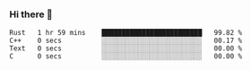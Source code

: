 ### Hi there 👋

<!--
**berkus/berkus** is a ✨ _special_ ✨ repository because its `README.md` (this file) appears on your GitHub profile.

Here are some ideas to get you started:

- 🔭 I’m currently working on ...
- 🌱 I’m currently learning ...
- 👯 I’m looking to collaborate on ...
- 🤔 I’m looking for help with ...
- 💬 Ask me about ...
- 📫 How to reach me: ...
- 😄 Pronouns: ...
- ⚡ Fun fact: ...
-->

<!--START_SECTION:waka-->

```text
Rust   1 hr 59 mins    █████████████████████████   99.82 %
C++    0 secs          ░░░░░░░░░░░░░░░░░░░░░░░░░   00.17 %
Text   0 secs          ░░░░░░░░░░░░░░░░░░░░░░░░░   00.00 %
C      0 secs          ░░░░░░░░░░░░░░░░░░░░░░░░░   00.00 %
```

<!--END_SECTION:waka-->
